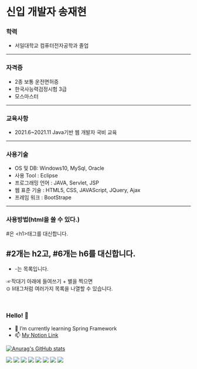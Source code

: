 # 신입 개발자 송재현

### 학력
- 서일대학교 컴퓨터전자공학과 졸업
<hr>

### 자격증
- 2종 보통 운전면허증 </br>
- 한국사능력검정시험 3급 </br>
- 모스마스터 </br>
<hr>

### 교육사항
- 2021.6~2021.11 Java기반 웹 개발자 국비 교육 </br>
<hr>

### 사용기술
- OS 및 DB: Windows10, MySql, Oracle </br>
- 사용 Tool : Eclipse </br>
- 프로그래밍 언어 : JAVA, Servlet, JSP </br>
- 웹 표준 기술 : HTML5, CSS, JAVAScript, JQuery, Ajax </br>
- 프레임 워크 : BootStrape
<hr>

### 사용방법(html을 쓸 수 있다.)
#은 &lt;h1&gt;태그를 대신합니다.

## #2개는 h2고, #6개는 h6를 대신합니다.

- -는 목록입니다.</br> 
<p>☞작대기 아래에 들여쓰기 + 별을 찍으면</br>
⊙ li태그처럼 여러가지 목록을 나열할 수 있습니다.</p></br>
      
### Hello! 👋

<!--
**SongJaeHy/SongJaeHy** is a ✨ _special_ ✨ repository because its `README.md` (this file) appears on your GitHub profile.

Here are some ideas to get you started:

- 🔭 I’m currently working on ...
- 👯 I’m looking to collaborate on ...
- 🤔 I’m looking for help with ...
- 💬 Ask me about ...
- 😄 Pronouns: ...
- ⚡ Fun fact: ...
-->
- 🌱 I’m currently learning Spring Framework
- 📫 [My Notion Link](https://automatic-tango-8b9.notion.site/4f23c13813904fee9db0f379f38d728d)

[![Anurag's GitHub stats](https://github-readme-stats.vercel.app/api?username=SongJaeHy)](https://github.com/anuraghazra/github-readme-stats)

<div align="left">
  <img src="https://img.shields.io/badge/Java-D77310?style=flat-square&logo=Java&logoColor=white"/>
  <img src="https://img.shields.io/badge/Spring-64BC4B?style=flat-square&logo=Spring&logoColor=white"/>
  <img src="https://img.shields.io/badge/-HTML5-DC0D15?style=flat-square&logo=html5&logoColor=white" />
  <img src="https://img.shields.io/badge/-CSS3-1572B6?style=flat-square&logo=css3&logoColor=white" />
  <img src="https://img.shields.io/badge/JQuery-0769AD?style=flat-square&logo=jquery&logoColor=white" />
  <img src="https://img.shields.io/badge/-JavaScript-F7DF1E?style=flat-square&logo=javascript&logoColor=black" />
  <img src="https://img.shields.io/badge/Oracle-F80000?style=flat-square&logo=oracle&logoColor=white" /> 
  <img src="https://img.shields.io/badge/MySQL-4479A1?style=flat-square&logo=mysql&logoColor=white" />
</div>
      
